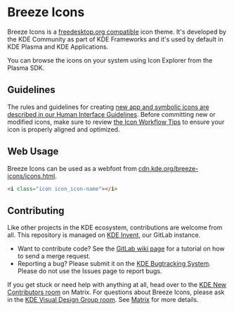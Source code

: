 # Breeze Icons

Breeze Icons is a [freedesktop.org compatible](https://specifications.freedesktop.org/icon-theme-spec/latest/) icon theme. It's developed by the KDE Community as part of KDE Frameworks and it's used by default in KDE Plasma and KDE Applications.

You can browse the icons on your system using Icon Explorer from the Plasma SDK.

## Guidelines

The rules and guidelines for creating [new app and symbolic icons are described in our Human Interface Guidelines](https://develop.kde.org/hig/icons/#designing-your-own-icons). Before committing new or modified icons, make sure to review [the Icon Workflow Tips](https://community.kde.org/Guidelines_and_HOWTOs/Icon_Workflow_Tips) to ensure your icon is properly aligned and optimized.

## Web Usage

Breeze Icons can be used as a webfont from [cdn.kde.org/breeze-icons/icons.html](https://cdn.kde.org/breeze-icons/icons.html).

```html
<i class="icon icon_icon-name"></i>
```

## Contributing

Like other projects in the KDE ecosystem, contributions are welcome from all. This repository is managed on [KDE Invent](https://invent.kde.org/frameworks/breeze-icons), our GitLab instance.

* Want to contribute code? See the [GitLab wiki page](https://community.kde.org/Infrastructure/GitLab) for a tutorial on how to send a merge request.
* Reporting a bug? Please submit it on the [KDE Bugtracking System](https://bugs.kde.org/enter_bug.cgi?format=guided&product=breeze&component=icons). Please do not use the Issues
page to report bugs.

If you get stuck or need help with anything at all, head over to the [KDE New Contributors room](https://go.kde.org/matrix/#/#kde-welcome:kde.org) on Matrix. For questions about Breeze Icons, please ask in the [KDE Visual Design Group room](https://go.kde.org/matrix/#/#visualdesigngroup:kde.org). See [Matrix](https://community.kde.org/Matrix) for more details.
